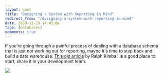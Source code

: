 ```yaml
---
layout: post
title: "Designing a System with Reporting in Mind"
redirect_from: "/designing-a-system-with-reporting-in-mind"
date: 2009-11-29 14:45:00
tags: [databases]
comments: true
---
```

If you're going through a painful process of dealing with a database schema that is just not working out for reporting, maybe it's time to step back and build a data warehouse. [This old article](https://web.archive.org/web/20110305065913/http://www.ralphkimball.com/html/articles_search/articles1997/9708d15.html) by Ralph Kimball is a good place to start, share it in your development team.

![](https://web.archive.org/web/20110305065913/http://www.ralphkimball.com/html/articles_search/articles1997/9708d15/9708kimb.gif)

